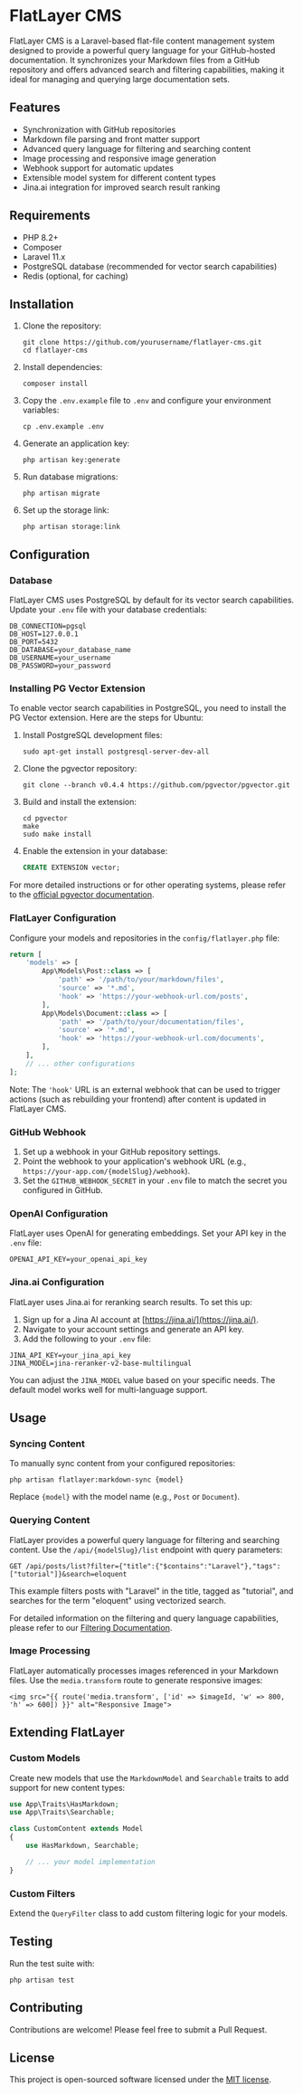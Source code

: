 # FlatLayer CMS

FlatLayer CMS is a Laravel-based flat-file content management system designed to provide a powerful query language for your GitHub-hosted documentation. It synchronizes your Markdown files from a GitHub repository and offers advanced search and filtering capabilities, making it ideal for managing and querying large documentation sets.

## Features

- Synchronization with GitHub repositories
- Markdown file parsing and front matter support
- Advanced query language for filtering and searching content
- Image processing and responsive image generation
- Webhook support for automatic updates
- Extensible model system for different content types
- Jina.ai integration for improved search result ranking

## Requirements

- PHP 8.2+
- Composer
- Laravel 11.x
- PostgreSQL database (recommended for vector search capabilities)
- Redis (optional, for caching)

## Installation

1. Clone the repository:
   ```
   git clone https://github.com/yourusername/flatlayer-cms.git
   cd flatlayer-cms
   ```

2. Install dependencies:
   ```
   composer install
   ```

3. Copy the `.env.example` file to `.env` and configure your environment variables:
   ```
   cp .env.example .env
   ```

4. Generate an application key:
   ```
   php artisan key:generate
   ```

5. Run database migrations:
   ```
   php artisan migrate
   ```

6. Set up the storage link:
   ```
   php artisan storage:link
   ```

## Configuration

### Database

FlatLayer CMS uses PostgreSQL by default for its vector search capabilities. Update your `.env` file with your database credentials:

```
DB_CONNECTION=pgsql
DB_HOST=127.0.0.1
DB_PORT=5432
DB_DATABASE=your_database_name
DB_USERNAME=your_username
DB_PASSWORD=your_password
```

### Installing PG Vector Extension

To enable vector search capabilities in PostgreSQL, you need to install the PG Vector extension. Here are the steps for Ubuntu:

1. Install PostgreSQL development files:
   ```
   sudo apt-get install postgresql-server-dev-all
   ```

2. Clone the pgvector repository:
   ```
   git clone --branch v0.4.4 https://github.com/pgvector/pgvector.git
   ```

3. Build and install the extension:
   ```
   cd pgvector
   make
   sudo make install
   ```

4. Enable the extension in your database:
   ```sql
   CREATE EXTENSION vector;
   ```

For more detailed instructions or for other operating systems, please refer to the [official pgvector documentation](https://github.com/pgvector/pgvector).

### FlatLayer Configuration

Configure your models and repositories in the `config/flatlayer.php` file:

```php
return [
    'models' => [
        App\Models\Post::class => [
            'path' => '/path/to/your/markdown/files',
            'source' => '*.md',
            'hook' => 'https://your-webhook-url.com/posts',
        ],
        App\Models\Document::class => [
            'path' => '/path/to/your/documentation/files',
            'source' => '*.md',
            'hook' => 'https://your-webhook-url.com/documents',
        ],
    ],
    // ... other configurations
];
```

Note: The `'hook'` URL is an external webhook that can be used to trigger actions (such as rebuilding your frontend) after content is updated in FlatLayer CMS.

### GitHub Webhook

1. Set up a webhook in your GitHub repository settings.
2. Point the webhook to your application's webhook URL (e.g., `https://your-app.com/{modelSlug}/webhook`).
3. Set the `GITHUB_WEBHOOK_SECRET` in your `.env` file to match the secret you configured in GitHub.

### OpenAI Configuration

FlatLayer uses OpenAI for generating embeddings. Set your API key in the `.env` file:

```
OPENAI_API_KEY=your_openai_api_key
```

### Jina.ai Configuration

FlatLayer uses Jina.ai for reranking search results. To set this up:

1. Sign up for a Jina AI account at [https://jina.ai/](https://jina.ai/).
2. Navigate to your account settings and generate an API key.
3. Add the following to your `.env` file:

```
JINA_API_KEY=your_jina_api_key
JINA_MODEL=jina-reranker-v2-base-multilingual
```

You can adjust the `JINA_MODEL` value based on your specific needs. The default model works well for multi-language support.

## Usage

### Syncing Content

To manually sync content from your configured repositories:

```
php artisan flatlayer:markdown-sync {model}
```

Replace `{model}` with the model name (e.g., `Post` or `Document`).

### Querying Content

FlatLayer provides a powerful query language for filtering and searching content. Use the `/api/{modelSlug}/list` endpoint with query parameters:

```
GET /api/posts/list?filter={"title":{"$contains":"Laravel"},"tags":["tutorial"]}&search=eloquent
```

This example filters posts with "Laravel" in the title, tagged as "tutorial", and searches for the term "eloquent" using vectorized search.

For detailed information on the filtering and query language capabilities, please refer to our [Filtering Documentation](./docs/filtering.md).

### Image Processing

FlatLayer automatically processes images referenced in your Markdown files. Use the `media.transform` route to generate responsive images:

```
<img src="{{ route('media.transform', ['id' => $imageId, 'w' => 800, 'h' => 600]) }}" alt="Responsive Image">
```

## Extending FlatLayer

### Custom Models

Create new models that use the `MarkdownModel` and `Searchable` traits to add support for new content types:

```php
use App\Traits\HasMarkdown;
use App\Traits\Searchable;

class CustomContent extends Model
{
    use HasMarkdown, Searchable;

    // ... your model implementation
}
```

### Custom Filters

Extend the `QueryFilter` class to add custom filtering logic for your models.

## Testing

Run the test suite with:

```
php artisan test
```

## Contributing

Contributions are welcome! Please feel free to submit a Pull Request.

## License

This project is open-sourced software licensed under the [MIT license](https://opensource.org/licenses/MIT).
